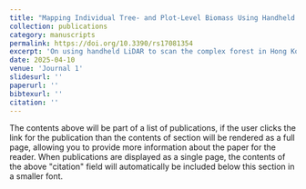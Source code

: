 ```yaml
---
title: "Mapping Individual Tree- and Plot-Level Biomass Using Handheld Mobile Laser Scanning in Complex Subtropical Secondary and Old-Growth Forests"
collection: publications
category: manuscripts
permalink: https://doi.org/10.3390/rs17081354
excerpt: 'On using handheld LiDAR to scan the complex forest in Hong Kong. I have help made the Figures'
date: 2025-04-10
venue: 'Journal 1'
slidesurl: ''
paperurl: ''
bibtexurl: ''
citation: ''
---
```


The contents above will be part of a list of publications, if the user clicks the link for the publication than the contents of section will be rendered as a full page, allowing you to provide more information about the paper for the reader. When publications are displayed as a single page, the contents of the above "citation" field will automatically be included below this section in a smaller font.
